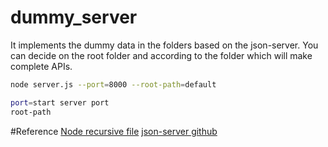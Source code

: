 # dummy_server

It implements the dummy data in the folders based on the json-server.
You can decide on the root folder and according to the folder which will make complete APIs.

```bash
node server.js --port=8000 --root-path=default

port=start server port
root-path
```


#Reference
[Node recursive file](https://stackoverflow.com/questions/5827612/node-js-fs-readdir-recursive-directory-search)
[json-server github](https://github.com/typicode/json-server)
